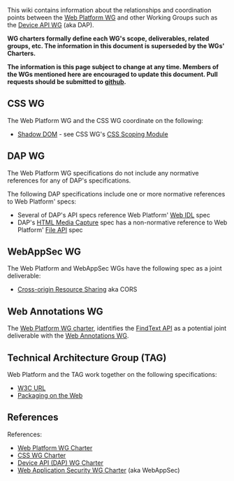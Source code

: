 This wiki contains information about the relationships and coordination points between the [Web Platform WG](//www.w3.org/WebPlatform/WG/) and other Working Groups such as the [Device API WG](http://www.w3.org/2009/dap/) (aka DAP).

**WG charters formally define each WG's scope, deliverables, related groups, etc. The information in this document is superseded by the WGs' Charters.**

**The information is this page subject to change at any time. Members of the WGs mentioned here are encouraged to update this document. Pull requests should be submitted to [github](https://github.com/w3c/WebPlatformWG).**

CSS WG
------

The Web Platform WG and the CSS WG coordinate on the following:

-   [Shadow DOM](http://w3c.github.io/webcomponents/spec/shadow/) - see CSS WG's [CSS Scoping Module](http://dev.w3.org/csswg/shadow-styling/)

DAP WG
------

The Web Platform WG specifications do not include any normative references for any of DAP's specifications.

The following DAP specifications include one or more normative references to Web Platform' specs:

-   Several of DAP's API specs reference Web Platform' [Web IDL](http://dev.w3.org/2006/webapi/WebIDL/) spec
-   DAP's [HTML Media Capture](http://dev.w3.org/2009/dap/camera/) spec has a non-normative reference to Web Platform' [File API](https://w3c.github.io/FileAPI/) spec

WebAppSec WG
------------

The Web Platform and WebAppSec WGs have the following spec as a joint deliverable:

-   [Cross-origin Resource Sharing](http://www.w3.org/TR/cors/) aka CORS

Web Annotations WG
------------------

The [Web Platform WG charter](//www.w3.org/2015/10/webplatform-charter.html), identifies the [FindText API](http://w3c.github.io/findtext/) as a potential joint deliverable with the [Web Annotations WG](//www.w3.org/annotation/).

Technical Architecture Group (TAG)
----------------------------------

Web Platform and the TAG work together on the following specifications:

-   [W3C URL](http://w3ctag.github.io/url/)
-   [Packaging on the Web](http://w3ctag.github.io/packaging-on-the-web/)

References
----------

References:

-   [Web Platform WG Charter](https://www.w3.org/2015/10/webplatform-charter.html)
-   [CSS WG Charter](http://www.w3.org/Style/2014/css-charter)
-   [Device API (DAP) WG Charter](http://www.w3.org/2011/07/DeviceAPICharter)
-   [Web Application Security WG Charter](http://www.w3.org/2015/03/webappsec-charter-2015.html) (aka WebAppSec)

